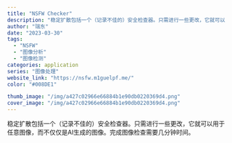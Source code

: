 ```yaml
---
title: "NSFW Checker"
description: "稳定扩散包括一个（记录不佳的）安全检查器。只需进行一些更改，它就可以用于任意图像，而不仅仅是AI生成的图像。完成图像检查"
author: "瑞东"
date: "2023-03-30"
tags:
  - "NSFW"
  - "图像分析"
  - "图像检测"
categories: application
series: "图像处理"
website_link: "https://nsfw.m1guelpf.me/"
color: "#008DE1"

thumb_image: "/img/a427c02966e66884b1e90db0220369d4.png"
cover_image: "/img/a427c02966e66884b1e90db0220369d4.png"
---
```


稳定扩散包括一个（记录不佳的）安全检查器。只需进行一些更改，它就可以用于任意图像，而不仅仅是AI生成的图像。完成图像检查需要几分钟时间。